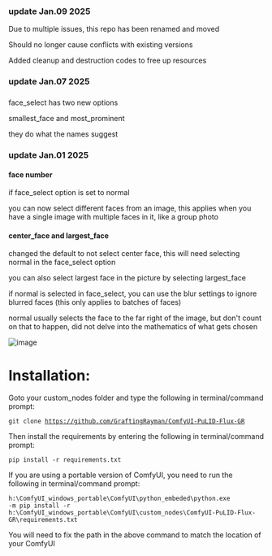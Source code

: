 ### update Jan.09 2025
Due to multiple issues, this repo has been renamed and moved 

Should no longer cause conflicts with existing versions

Added cleanup and destruction codes to free up resources

### update Jan.07 2025
###
face_select has two new options

smallest_face and most_prominent

they do what the names suggest

### update Jan.01 2025
#### face number
if face_select option is set to normal

you can now select different faces from an image, this applies when you have a single image with multiple faces in it, like a group photo

#### center_face and largest_face

changed the default to not select center face, this will need selecting normal in the face_select option

you can also select largest face in the picture by selecting largest_face

if normal is selected in face_select, you can use the blur settings to ignore blurred faces (this only applies to batches of faces)

normal usually selects the face to the far right of the image, but don't count on that to happen, did not delve into the mathematics of what gets chosen

![image](https://github.com/user-attachments/assets/7c668c17-5f60-477c-93d5-91d88889dc5f)

# Installation:
Goto your custom_nodes folder and type the following in terminal/command prompt:

<code>git clone https://github.com/GraftingRayman/ComfyUI-PuLID-Flux-GR</code>

Then install the requirements by entering the following in terminal/command prompt:

<code>pip install -r requirements.txt</code>

If you are using a portable version of ComfyUI, you need to run the following in terminal/command prompt:

<code>h:\ComfyUI_windows_portable\ComfyUI\python_embeded\python.exe -m pip install -r h:\ComfyUI_windows_portable\ComfyUI\custom_nodes\ComfyUI-PuLID-Flux-GR\requirements.txt</code>

You will need to fix the path in the above command to match the location of your ComfyUI



